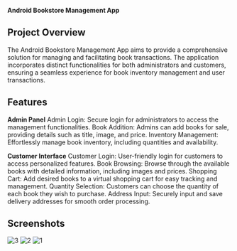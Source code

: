 **Android Bookstore Management App**
## Project Overview
The Android Bookstore Management App aims to provide a comprehensive solution for managing and facilitating book transactions. The application incorporates distinct functionalities for both administrators and customers, ensuring a seamless experience for book inventory management and user transactions.

## Features
**Admin Panel**
Admin Login: Secure login for administrators to access the management functionalities.
Book Addition: Admins can add books for sale, providing details such as title, image, and price.
Inventory Management: Effortlessly manage book inventory, including quantities and availability.

**Customer Interface**
Customer Login: User-friendly login for customers to access personalized features.
Book Browsing: Browse through the available books with detailed information, including images and prices.
Shopping Cart: Add desired books to a virtual shopping cart for easy tracking and management.
Quantity Selection: Customers can choose the quantity of each book they wish to purchase.
Address Input: Securely input and save delivery addresses for smooth order processing.

## Screenshots

![3](https://github.com/Bhavy457/BookStore-Management-Application/assets/144603285/8e591b1e-b56e-424b-a09a-99ead89136cd)
![2](https://github.com/Bhavy457/BookStore-Management-Application/assets/144603285/6013f1e1-9bde-4ffd-bef8-d796c6216966)
![1](https://github.com/Bhavy457/BookStore-Management-Application/assets/144603285/7205d754-90d0-491a-a368-58c850c61b31)
